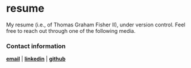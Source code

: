 # resume
My resume (i.e., of Thomas Graham Fisher II), under version control. Feel free to reach out through one of the following media.

### Contact information
[**email**](mailto:tfisher4@nd.edu) | 
[**linkedin**](https://linkedin.com/in/thomas-g-fisher) | 
[**github**](https://github.com/tgfisher4/)
